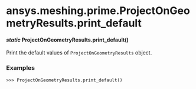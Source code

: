 <a id="ansys-meshing-prime-projectongeometryresults-print-default"></a>

# ansys.meshing.prime.ProjectOnGeometryResults.print_default

<a id="ansys.meshing.prime.ProjectOnGeometryResults.print_default"></a>

#### *static* ProjectOnGeometryResults.print_default()

Print the default values of `ProjectOnGeometryResults` object.

### Examples

```pycon
>>> ProjectOnGeometryResults.print_default()
```

<!-- !! processed by numpydoc !! -->
